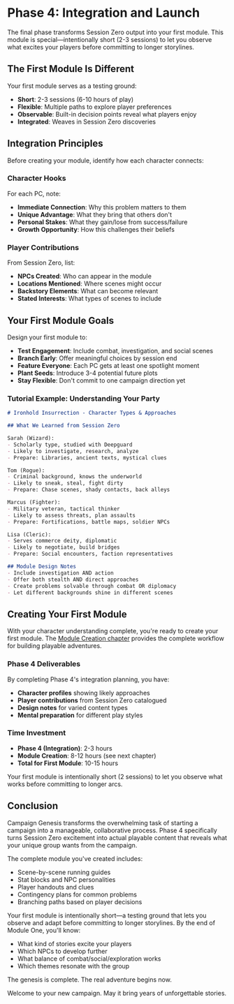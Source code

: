 # Phase 4: Integration and Launch

The final phase transforms Session Zero output into your first module. This module is special—intentionally short (2-3 sessions) to let you observe what excites your players before committing to longer storylines.

## The First Module Is Different

Your first module serves as a testing ground:
- **Short**: 2-3 sessions (6-10 hours of play)
- **Flexible**: Multiple paths to explore player preferences
- **Observable**: Built-in decision points reveal what players enjoy
- **Integrated**: Weaves in Session Zero discoveries

## Integration Principles

Before creating your module, identify how each character connects:

### Character Hooks
For each PC, note:
- **Immediate Connection**: Why this problem matters to them
- **Unique Advantage**: What they bring that others don't
- **Personal Stakes**: What they gain/lose from success/failure
- **Growth Opportunity**: How this challenges their beliefs

### Player Contributions
From Session Zero, list:
- **NPCs Created**: Who can appear in the module
- **Locations Mentioned**: Where scenes might occur
- **Backstory Elements**: What can become relevant
- **Stated Interests**: What types of scenes to include

## Your First Module Goals

Design your first module to:
- **Test Engagement**: Include combat, investigation, and social scenes
- **Branch Early**: Offer meaningful choices by session end
- **Feature Everyone**: Each PC gets at least one spotlight moment
- **Plant Seeds**: Introduce 3-4 potential future plots
- **Stay Flexible**: Don't commit to one campaign direction yet

### Tutorial Example: Understanding Your Party

```markdown
# Ironhold Insurrection - Character Types & Approaches

## What We Learned from Session Zero

Sarah (Wizard): 
- Scholarly type, studied with Deepguard
- Likely to investigate, research, analyze
- Prepare: Libraries, ancient texts, mystical clues

Tom (Rogue):
- Criminal background, knows the underworld
- Likely to sneak, steal, fight dirty
- Prepare: Chase scenes, shady contacts, back alleys

Marcus (Fighter):
- Military veteran, tactical thinker
- Likely to assess threats, plan assaults
- Prepare: Fortifications, battle maps, soldier NPCs

Lisa (Cleric):
- Serves commerce deity, diplomatic
- Likely to negotiate, build bridges
- Prepare: Social encounters, faction representatives

## Module Design Notes
- Include investigation AND action
- Offer both stealth AND direct approaches  
- Create problems solvable through combat OR diplomacy
- Let different backgrounds shine in different scenes
```

## Creating Your First Module

With your character understanding complete, you're ready to create your first module. The [Module Creation chapter](../03-module-creation/README.md) provides the complete workflow for building playable adventures.

### Phase 4 Deliverables

By completing Phase 4's integration planning, you have:
- **Character profiles** showing likely approaches
- **Player contributions** from Session Zero catalogued
- **Design notes** for varied content types
- **Mental preparation** for different play styles

### Time Investment

- **Phase 4 (Integration)**: 2-3 hours
- **Module Creation**: 8-12 hours (see next chapter)
- **Total for First Module**: 10-15 hours

Your first module is intentionally short (2 sessions) to let you observe what works before committing to longer arcs.

## Conclusion

Campaign Genesis transforms the overwhelming task of starting a campaign into a manageable, collaborative process. Phase 4 specifically turns Session Zero excitement into actual playable content that reveals what your unique group wants from the campaign.

The complete module you've created includes:
- Scene-by-scene running guides
- Stat blocks and NPC personalities
- Player handouts and clues
- Contingency plans for common problems
- Branching paths based on player decisions

Your first module is intentionally short—a testing ground that lets you observe and adapt before committing to longer storylines. By the end of Module One, you'll know:
- What kind of stories excite your players
- Which NPCs to develop further
- What balance of combat/social/exploration works
- Which themes resonate with the group

The genesis is complete. The real adventure begins now.

Welcome to your new campaign. May it bring years of unforgettable stories.